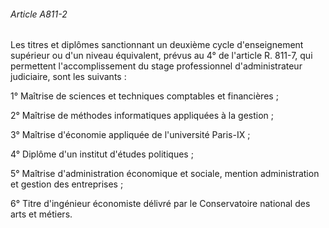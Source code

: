 ###### Article A811-2

Les titres et diplômes sanctionnant un deuxième cycle d'enseignement supérieur ou d'un niveau équivalent, prévus au 4° de l'article R. 811-7, qui permettent l'accomplissement du stage professionnel d'administrateur judiciaire, sont les suivants :

1° Maîtrise de sciences et techniques comptables et financières ;

2° Maîtrise de méthodes informatiques appliquées à la gestion ;

3° Maîtrise d'économie appliquée de l'université Paris-IX ;

4° Diplôme d'un institut d'études politiques ;

5° Maîtrise d'administration économique et sociale, mention administration et gestion des entreprises ;

6° Titre d'ingénieur économiste délivré par le Conservatoire national des arts et métiers.

